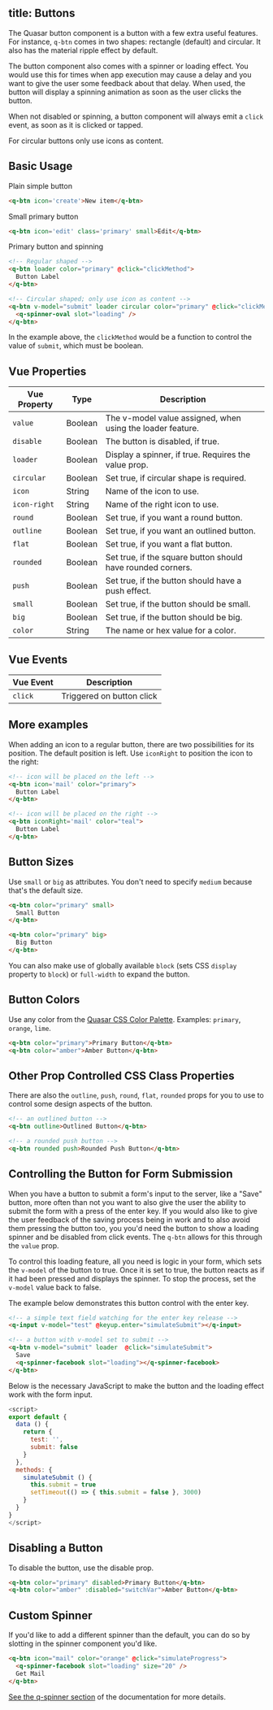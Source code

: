 title: Buttons
---
The Quasar button component is a button with a few extra useful features. For instance, `q-btn` comes in two shapes: rectangle (default) and circular. It also has the material ripple effect by default. 

The button component also comes with a spinner or loading effect. You would use this for times when app execution may cause a delay and you want to give the user some feedback about that delay. When used, the button will display a spinning animation as soon as the user clicks the button.

When not disabled or spinning, a button component will always emit a `click` event, as soon as it is clicked or tapped.

For circular buttons only use icons as content.

<input type="hidden" data-fullpage-demo="css/button">

## Basic Usage

Plain simple button

``` html
<q-btn icon='create'>New item</q-btn>
```

Small primary button

``` html
<q-btn icon='edit' class='primary' small>Edit</q-btn>

```

Primary button and spinning

```html
<!-- Regular shaped -->
<q-btn loader color="primary" @click="clickMethod">
  Button Label
</q-btn>

<!-- Circular shaped; only use icon as content -->
<q-btn v-model="submit" loader circular color="primary" @click="clickMethod">
  <q-spinner-oval slot="loading" />
</q-btn>
```

In the example above, the `clickMethod` would be a function to control the value of `submit`, which must be boolean.

## Vue Properties
| Vue Property | Type    | Description                            |
| ---          | ---     | ---                                    |
| `value`      | Boolean | The v-model value assigned, when using the loader feature. |
| `disable`    | Boolean | The button is disabled, if true. |
| `loader`     | Boolean | Display a spinner, if true. Requires the value prop. |
| `circular`   | Boolean | Set true, if circular shape is required. |
| `icon`       | String  | Name of the icon to use. |
| `icon-right` | String  | Name of the right icon to use. |
| `round`      | Boolean | Set true, if you want a round button. |
| `outline`    | Boolean | Set true, if you want an outlined button. |
| `flat`       | Boolean | Set true, if you want a flat button. |
| `rounded`    | Boolean | Set true, if the square button should have rounded corners. |
| `push`       | Boolean | Set true, if the button should have a push effect. |
| `small`      | Boolean | Set true, if the button should be small. |
| `big`        | Boolean | Set true, if the button should be big. |
| `color`      | String  | The name or hex value for a color.

## Vue Events
| Vue Event | Description               |
| ---       | ---                       |
| `click`   | Triggered on button click |


## More examples

When adding an icon to a regular button, there are two possibilities for its position. The default position is left. Use `iconRight` to position the icon to the right:

``` html
<!-- icon will be placed on the left -->
<q-btn icon='mail' color="primary">
  Button Label
</q-btn>

<!-- icon will be placed on the right -->
<q-btn iconRight='mail' color="teal">
  Button Label
</q-btn>
```

## Button Sizes

Use `small` or `big` as attributes. You don't need to specify `medium` because that's the default size.

``` html
<q-btn color="primary" small>
  Small Button
</q-btn>

<q-btn color="primary" big>
  Big Button
</q-btn>
```
You can also make use of globally available `block` (sets CSS `display` property to `block`) or `full-width` to expand the button. 

## Button Colors
Use any color from the [Quasar CSS Color Palette](/api/css-color-palette.html). Examples: `primary`, `orange`, `lime`.

``` html
<q-btn color="primary">Primary Button</q-btn>
<q-btn color="amber">Amber Button</q-btn>
```

## Other Prop Controlled CSS Class Properties
There are also the `outline`, `push`, `round`, `flat`, `rounded` props for you to use to control some design aspects of the button. 

``` html
<!-- an outlined button -->
<q-btn outline>Outlined Button</q-btn>

<!-- a rounded push button -->
<q-btn rounded push>Rounded Push Button</q-btn>
```

## Controlling the Button for Form Submission
When you have a button to submit a form's input to the server, like a "Save" button, more often than not you want to also give the user the ability to submit the form with a press of the enter key. If you would also like to give the user feedback of the saving process being in work and to also avoid them pressing the button too, you you'd need the button to show a loading spinner and be disabled from click events. The `q-btn` allows for this through the `value` prop. 

To control this loading feature, all you need is logic in your form, which sets the `v-model` of the button to true. Once it is set to true, the button reacts as if it had been pressed and displays the spinner. To stop the process, set the `v-model` value back to false.

The example below demonstrates this button control with the enter key. 

```html
<!-- a simple text field watching for the enter key release -->
<q-input v-model="test" @keyup.enter="simulateSubmit"></q-input>

<!-- a button with v-model set to submit -->
<q-btn v-model="submit" loader  @click="simulateSubmit">
  Save
  <q-spinner-facebook slot="loading"></q-spinner-facebook>
</q-btn>
```
Below is the necessary JavaScript to make the button and the loading effect work with the form input. 

```js
<script>
export default {
  data () {
    return {
      test: '',
      submit: false
    }
  },
  methods: {
    simulateSubmit () {
      this.submit = true
      setTimeout(() => { this.submit = false }, 3000)
    }
  }
}
</script>
```

## Disabling a Button
To disable the button, use the disable prop.

``` html
<q-btn color="primary" disabled>Primary Button</q-btn>
<q-btn color="amber" :disabled="switchVar">Amber Button</q-btn>
```

## Custom Spinner

If you'd like to add a different spinner than the default, you can do so by slotting in the spinner component you'd like. 

```html
<q-btn icon="mail" color="orange" @click="simulateProgress">
  <q-spinner-facebook slot="loading" size="20" />
  Get Mail
</q-btn>
```

[See the q-spinner section](components/spinners.html) of the documentation for more details.
